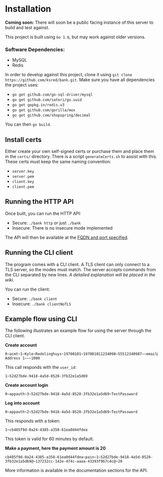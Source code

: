 # Installation

__Coming soon:__ There will soon be a public facing instance of this server to build and test against.

This project is built using `Go 1.6`, but may work against older versions.

### Software Dependencies:
- MySQL
- Redis

In order to develop against this project, clone it using `git clone https://github.com/ksred/bank.git`. Make sure you have all dependencies the project uses:

- `go get github.com/go-sql-driver/mysql`
- `go get github.com/satori/go.uuid`
- `go get gopkg.in/redis.v3`
- `go get github.com/gorilla/mux`
- `go get github.com/shopspring/decimal`

You can then `go build`.

## Install certs
Either create your own self-signed certs or purchase them and place them in the `certs/` directory. There is a script `generateCerts.sh` to assist with this. These certs must keep the same naming convention:

- `server.key`
- `server.pem`
- `client.key`
- `client.pem`

## Running the HTTP API

Once built, you can run the HTTP API:

- Secure: `./bank http` or just `./bank`
- Insecure: There is no insecure mode implemented

The API will then be available at the [FQDN and port specified](https://github.com/ksred/bank/blob/master/main.go#L11).

## Running the CLI client

The program comes with a CLI client. A TLS client can only connect to a TLS server, so the modes must match. The server accepts commands from the CLI separated by new lines. _A detailed explanation will be placed in the wiki._

You can run the client:

- Secure: `./bank client`
- Insecure: `./bank clientNoTLS`

## Example flow using CLI

The following illustrates an example flow for using the server through the CLI client.

__Create account__
```
0~acmt~1~Kyle~Redelinghuys~19700101~197001011234098~55512340987~~email@domain.com~Physical Address 1~~~1000
```

This call responds with the `user_id`:
```
1~52d27bde-9418-4a5d-8528-3fb32e1a5d69
```

__Create account login__
```
0~appauth~3~52d27bde-9418-4a5d-8528-3fb32e1a5d69~TestPassword
```

__Log into account__
```
0~appauth~2~52d27bde-9418-4a5d-8528-3fb32e1a5d69~TestPassword
```

This responds with a token:
```
1~cb485f9d-0a24-4385-a358-61ea0d44fdea
```

This token is valid for 60 minutes by default.

__Make a payment, here the payment amount is 20__
```
cb485f9d-0a24-4385-a358-61ea0d44fdea~pain~1~52d27bde-9418-4a5d-8528-3fb32e1a5d69@~137232cc-142e-474c-aaaa-43393f9b7c4c@~20
```

More information is available in the documentation sections for the API. 
